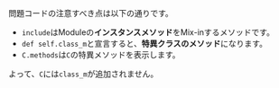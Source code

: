 問題コードの注意すべき点は以下の通りです。

- `include`はModuleの**インスタンスメソッド**をMix-inするメソッドです。
- `def self.class_m`と宣言すると、**特異クラスのメソッド**になります。
- `C.methods`は`C`の特異メソッドを表示します。

よって、`C`には`class_m`が追加されません。

